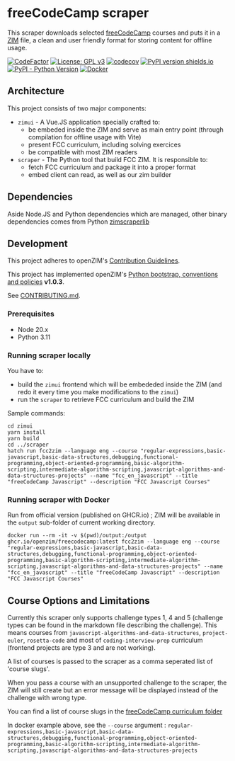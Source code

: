 # freeCodeCamp scraper

This scraper downloads selected [freeCodeCamp](https://www.freecodecamp.org/) courses and puts it in a
[ZIM](https://openzim.org) file, a clean and user friendly format for storing content for offline usage.

[![CodeFactor](https://www.codefactor.io/repository/github/openzim/freecodecamp/badge)](https://www.codefactor.io/repository/github/openzim/freecodecamp)
[![License: GPL v3](https://img.shields.io/badge/License-GPLv3-blue.svg)](https://www.gnu.org/licenses/gpl-3.0)
[![codecov](https://codecov.io/gh/openzim/freecodecamp/branch/main/graph/badge.svg)](https://codecov.io/gh/openzim/freecodecamp)
[![PyPI version shields.io](https://img.shields.io/pypi/v/fcc2zim.svg)](https://pypi.org/project/fcc2zim/)
[![PyPI - Python Version](https://img.shields.io/pypi/pyversions/fcc2zim.svg)](https://pypi.org/project/fcc2zim/)
[![Docker](https://ghcr-badge.egpl.dev/openzim/freecodecamp/latest_tag?label=docker)](https://ghcr.io/openzim/freecodecamp)

## Architecture

This project consists of two major components:

- `zimui` - A Vue.JS application specially crafted to:
  - be embeded inside the ZIM and serve as main entry point (through compilation for offline usage with Vite)
  - present FCC curriculum, including solving exercices
  - be compatible with most ZIM readers
- `scraper` - The Python tool that build FCC ZIM. It is responsible to:
  - fetch FCC curriculum and package it into a proper format
  - embed client can read, as well as our zim builder

## Dependencies

Aside Node.JS and Python dependencies which are managed, other binary dependencies comes from Python [zimscraperlib](https://github.com/openzim/python-scraperlib/)

## Development

This project adheres to openZIM's [Contribution Guidelines](https://github.com/openzim/overview/wiki/Contributing).

This project has implemented openZIM's [Python bootstrap, conventions and policies](https://github.com/openzim/_python-bootstrap/blob/main/docs/Policy.md) **v1.0.3**.

See [CONTRIBUTING.md](CONTRIBUTING.md).

### Prerequisites

- Node 20.x
- Python 3.11

### Running scraper locally

You have to:

- build the `zimui` frontend which will be embededed inside the ZIM (and redo it every time you make modifications to the `zimui`)
- run the `scraper` to retrieve FCC curriculum and build the ZIM

Sample commands:

```
cd zimui
yarn install
yarn build
cd ../scraper
hatch run fcc2zim --language eng --course "regular-expressions,basic-javascript,basic-data-structures,debugging,functional-programming,object-oriented-programming,basic-algorithm-scripting,intermediate-algorithm-scripting,javascript-algorithms-and-data-structures-projects" --name "fcc_en_javascript" --title "freeCodeCamp Javascript" --description "FCC Javascript Courses"
```

### Running scraper with Docker

Run from official version (published on GHCR.io) ; ZIM will be available in the `output` sub-folder of current working directory.

```
docker run --rm -it -v $(pwd)/output:/output ghcr.io/openzim/freecodecamp:latest fcc2zim --language eng --course "regular-expressions,basic-javascript,basic-data-structures,debugging,functional-programming,object-oriented-programming,basic-algorithm-scripting,intermediate-algorithm-scripting,javascript-algorithms-and-data-structures-projects" --name "fcc_en_javascript" --title "freeCodeCamp Javascript" --description "FCC Javascript Courses"
```

## Course Options and Limitations

Currently this scraper only supports challenge types 1, 4 and 5 (challenge types can be found in the markdown file describing the challenge). This means courses from `javascript-algorithms-and-data-structures`, `project-euler`, `rosetta-code` and most of `coding-interview-prep` curriculum (frontend projects are type 3 and are not working).

A list of courses is passed to the scraper as a comma seperated list of 'course slugs'.

When you pass a course with an unsupported challenge to the scraper, the ZIM will still create but an error message will be displayed instead of the challenge with wrong type.

You can find a list of course slugs in the [freeCodeCamp curriculum folder](https://github.com/freeCodeCamp/freeCodeCamp/tree/main/curriculum/challenges/english)

In docker example above, see the `--course` argument : `regular-expressions,basic-javascript,basic-data-structures,debugging,functional-programming,object-oriented-programming,basic-algorithm-scripting,intermediate-algorithm-scripting,javascript-algorithms-and-data-structures-projects`
